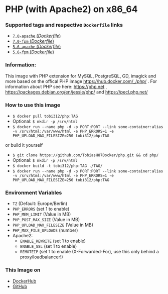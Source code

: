 # PHP (with Apache2) on x86_64

### Supported tags and respective `Dockerfile` links
-	[`7.0-apache` (*Dockerfile*)](https://github.com/TobiasH87Docker/php/blob/master/7.0-apache/Dockerfile)
-	[`7.0-fpm` (*Dockerfile*)](https://github.com/TobiasH87Docker/php/blob/master/7.0-fpm/Dockerfile)
-	[`5.6-apache` (*Dockerfile*)](https://github.com/TobiasH87Docker/php/blob/master/5.6-apache/Dockerfile)
-	[`5.6-fpm` (*Dockerfile*)](https://github.com/TobiasH87Docker/php/blob/master/5.6-fpm/Dockerfile)

### Information:
This image with PHP extension for MySQL, PostgreSQL, GD, imagick and more based on the offical PHP image https://hub.docker.com/_/php/ . For information about PHP see here: https://php.net , https://packages.debian.org/en/jessie/php/ and https://pecl.php.net/

### How to use this image
* ``` $ docker pull tobi312/php:TAG ```
* Optional: ``` $ mkdir -p /srv/html ```
* ``` $ docker run --name php -d -p PORT:PORT --link some-container:alias -v /srv/html:/var/www/html -e PHP_ERRORS=1 -e PHP_UPLOAD_MAX_FILESIZE=250 tobi312/php:TAG ``` 

or build it yourself
* ``` $ git clone https://github.com/TobiasH87Docker/php.git && cd php/ ```
* Optional: ``` $ mkdir -p /srv/html ```
* ``` $ docker build -t tobi312/php:TAG ./TAG/ ``` 
* ``` $ docker run --name php -d -p PORT:PORT --link some-container:alias -v /srv/html:/var/www/html -e PHP_ERRORS=1 -e PHP_UPLOAD_MAX_FILESIZE=250 tobi312/php:TAG ``` 

### Environment Variables
* `TZ` (Default: Europe/Berlin)
* `PHP_ERRORS` (set 1 to enable)
* `PHP_MEM_LIMIT` (Value in MB)
* `PHP_POST_MAX_SIZE` (Value in MB)
* `PHP_UPLOAD_MAX_FILESIZE` (Value in MB)
* `PHP_MAX_FILE_UPLOADS` (number)
* Apache2:
	* `ENABLE_REWRITE` (set 1 to enable)
	* `ENABLE_SSL` (set 1 to enable)
	* `REMOTEIP` (set 1 to enable (X-Forwarded-For), use this only behind a proxy/loadbalancer!)


### This Image on
* [DockerHub](https://hub.docker.com/r/tobi312/php/)
* [GitHub](https://github.com/TobiasH87Docker/php)

